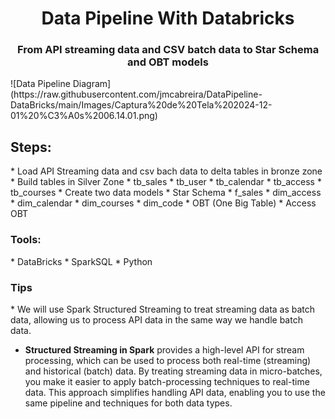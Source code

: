 <h1 align="center">Data Pipeline With Databricks</h1>  
<h3 align="center">From API streaming data and CSV batch data to Star Schema and OBT models</h3>  
![Data Pipeline Diagram](https://raw.githubusercontent.com/jmcabreira/DataPipeline-DataBricks/main/Images/Captura%20de%20Tela%202024-12-01%20%C3%A0s%2006.14.01.png)
<h2 align="left">Steps:
</h2>  
* Load API Streaming data and csv bach data to delta tables in bronze zone 
* Build tables in Silver Zone 
	* tb_sales
	* tb_user
	* tb_calendar
	* tb_access
	* tb_courses
* Create two data models
	* Star Schema 
		* f_sales
		* dim_access
		* dim_calendar
		* dim_courses
		* dim_code
	* OBT (One Big Table)
		* Access OBT

<h3 align="left">Tools:</h3>
* DataBricks
* SparkSQL 
* Python



<h3 align="left">Tips</h3>  
* We will use Spark Structured Streaming to treat streaming data as batch data, allowing us to process API data in the same way we handle batch data.

- **Structured Streaming in Spark** provides a high-level API for stream processing, which can be used to process both real-time (streaming) and historical (batch) data. By treating streaming data in micro-batches, you make it easier to apply batch-processing techniques to real-time data. This approach simplifies handling API data, enabling you to use the same pipeline and techniques for both data types.

  

